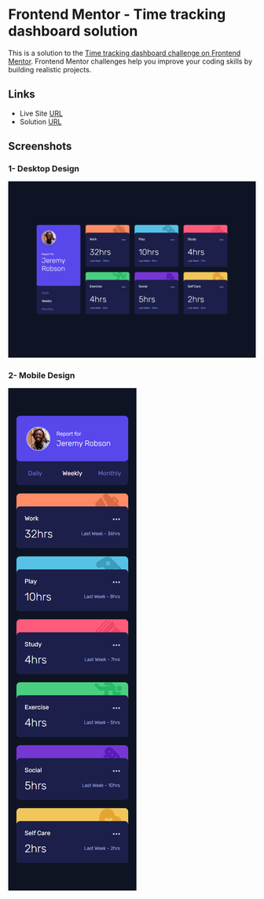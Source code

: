 # Frontend Mentor - Time tracking dashboard solution

This is a solution to the [Time tracking dashboard challenge on Frontend Mentor](https://www.frontendmentor.io/challenges/time-tracking-dashboard-UIQ7167Jw). Frontend Mentor challenges help you improve your coding skills by building realistic projects.

## Links

- Live Site [URL](https://mhmd-tarek-mhmd.github.io/Time-tracking-dashboard)
- Solution [URL](https://www.frontendmentor.io/solutions/time-tracking-dashboard-wYoZO8F0I)

## Screenshots

### 1- Desktop Design

![](screenshots/desktop.png)

### 2- Mobile Design

![](screenshots/mobile.png)
